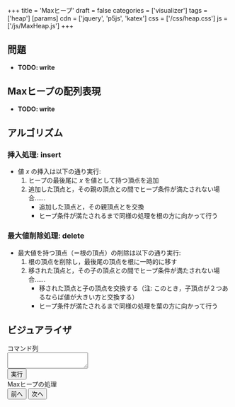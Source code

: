 +++
title = 'Maxヒープ'
draft = false
categories = ['visualizer']
tags = ['heap']
[params]
    cdn = ['jquery', 'p5js', 'katex']
    css = ['/css/heap.css']
    js = ['/js/MaxHeap.js']
+++

## 問題

* **TODO: write**

## Maxヒープの配列表現

* **TODO: write**

## アルゴリズム

### 挿入処理: insert

* 値 $x$ の挿入は以下の通り実行:
    1. ヒープの最後尾に $x$ を値として持つ頂点を追加
    2. 追加した頂点と，その親の頂点との間でヒープ条件が満たされない場合……
        * 追加した頂点と，その親頂点とを交換
        * ヒープ条件が満たされるまで同様の処理を根の方に向かって行う

### 最大値削除処理: delete

* 最大値を持つ頂点（＝根の頂点）の削除は以下の通り実行:
    1. 根の頂点を削除し，最後尾の頂点を根に一時的に移す
    2. 移された頂点と，その子の頂点との間でヒープ条件が満たされない場合……
        * 移された頂点と子の頂点を交換する（注: このとき，子頂点が２つあるならば値が大きい方と交換する）
        * ヒープ条件が満たされるまで同様の処理を葉の方に向かって行う

## ビジュアライザ

<div class="container">
  <div>
    <label for="program">コマンド列</label><br>
    <textarea class="w-full" id="program"></textarea><br>
    <button class="alg-btn" id="run">実行</button>
  </div>
  <div>
    <label>Maxヒープの処理</label>
    <div class="mb-1" id="canvas-hole"></div>
    <div class="text-center">
      <button class="alg-btn" id="prev">前へ</button>
      <button class="alg-btn" id="next">次へ</button>
    </div>
  </div>
</div>
